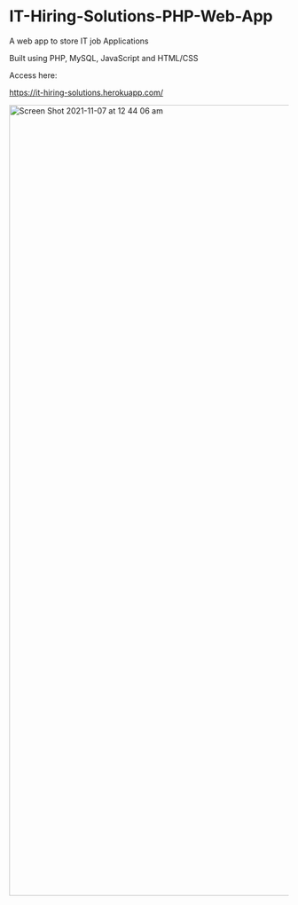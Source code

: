 # IT-Hiring-Solutions-PHP-Web-App
A web app to store IT job Applications

Built using PHP, MySQL, JavaScript and HTML/CSS

Access here:

https://it-hiring-solutions.herokuapp.com/

<img width="1426" alt="Screen Shot 2021-11-07 at 12 44 06 am" src="https://user-images.githubusercontent.com/87055485/140611863-75882509-9248-4c92-ac1a-8ec13b207dc6.png">
